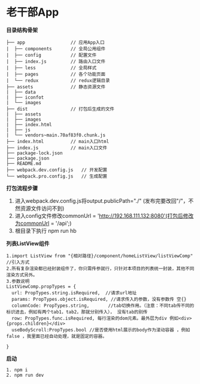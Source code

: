 <!--
 * @Author: Sliven
 * @Date: 2019-10-08 09:16:50
 * @LastEditors: Sliven
 * @LastEditTime: 2020-04-22 12:04:25
 * @Description: the code is written by Sliven
 -->
# 老干部App

****目录结构骨架****
```
├── app                 // 应用App入口
|  ├── components       // 全局公用组件
|  ├── config           // 配置文件
|  ├── index.js         // 路由入口文件
|  ├── less             // 全局样式
|  ├── pages            // 各个功能页面
|  └── redux            // redux逻辑目录
├── assets              // 静态资源文件
|  ├── data         
|  ├── iconfot
|  └── images
├── dist                // 打包后生成的文件 
|  ├── assets
|  ├── images
|  ├── index.html
|  ├── js
|  └── vendors~main.70af83f0.chunk.js
├── index.html          // main入口html
├── index.js            // main入口文件
├── package-lock.json
├── package.json
├── README.md
├── webpack.dev.config.js   // 开发配置
└── webpack.pro.config.js   // 生成配置
```
****打包流程步骤****
1. 进入webpack.dev.config.js将output.publicPath="./" (发布完要改回"/"，不然资源文件访问不到)
2. 进入config文件修改commonUrl = 'http://192.168.111.132:8080'(打包后修改为commonUrl = '/api';)
3. 根目录下执行 npm run hb

****列表ListView组件****
```
1.import ListView from "{相对路径}/component/homeListView/listViewComp" //引入方式
2.所有复杂渲染都已经封装组件了，你只需传参就行，只针对本项目的列表统一封装，其他不同渲染方式另外。
3.参数说明
ListViewComp.propTypes = {
  url: PropTypes.string.isRequired,  //请求url地址
  params: PropTypes.object.isRequired, //请求传入的参数，没有参数传 空{} 
  columnCode: PropTypes.string,       //tab切换作用。（注意：不同tab传不同的标识进去，例如有两个tab1，tab2，那就分别传入）， 没有tab的别传
  row: PropTypes.func.isRequired, 每行渲染的dom元素。最外层为div 例如<div>{props.children}</div>
  useBodyScroll:PropTypes.bool //是否使用html展示的body作为滚动容器 ，例如 false ，我里面已经自动处理，就是固定的容器。

}
```
****启动****
```
1. npm i
2. npm run dev
```
